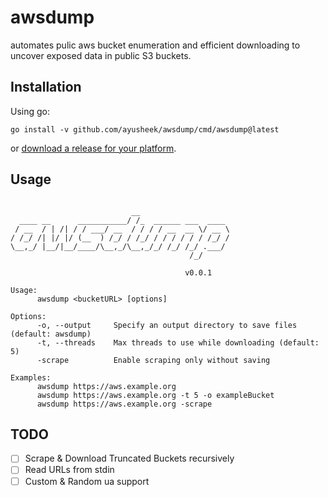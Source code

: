 # awsdump

automates pulic aws bucket enumeration and efficient downloading to uncover exposed data in public S3 buckets.

## Installation

Using go:

```
go install -v github.com/ayusheek/awsdump/cmd/awsdump@latest
```

or [download a release for your platform](https://github.com/ayusheek/awsdump/releases/).

## Usage

```console

                           __                    
  ____ __      ___________/ /_  ______ ___  ____ 
 / __  / | /| / / ___/ __  / / / / __  __ \/ __ \
/ /_/ /| |/ |/ (__  ) /_/ / /_/ / / / / / / /_/ /
\__,_/ |__/|__/____/\__,_/\__,_/_/ /_/ /_/ .___/ 
                                        /_/     

                                       v0.0.1

Usage:
      awsdump <bucketURL> [options]

Options:
      -o, --output     Specify an output directory to save files (default: awsdump)
      -t, --threads    Max threads to use while downloading (default: 5)
      -scrape          Enable scraping only without saving

Examples:
      awsdump https://aws.example.org
      awsdump https://aws.example.org -t 5 -o exampleBucket
      awsdump https://aws.example.org -scrape
```

## TODO

- [ ] Scrape & Download Truncated Buckets recursively
- [ ] Read URLs from stdin
- [ ] Custom & Random ua support
